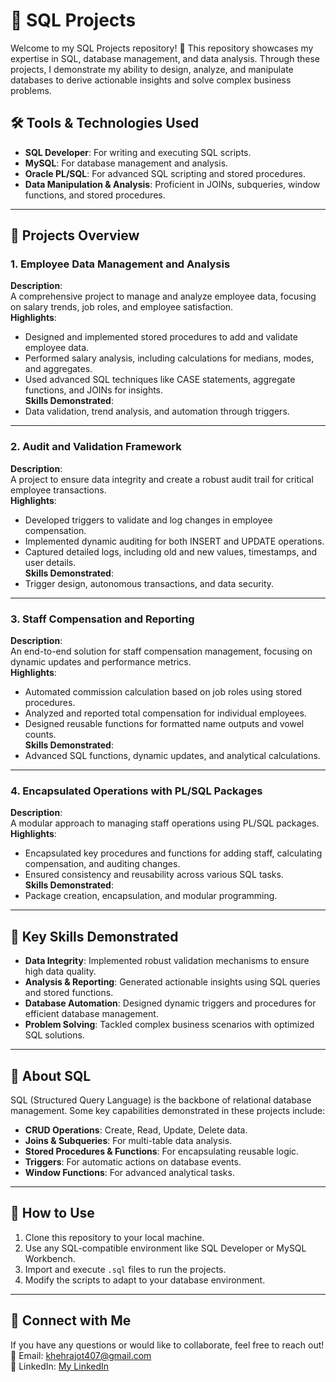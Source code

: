 # 💾 SQL Projects

Welcome to my SQL Projects repository! 🚀 This repository showcases my expertise in SQL, database management, and data analysis. Through these projects, I demonstrate my ability to design, analyze, and manipulate databases to derive actionable insights and solve complex business problems.

## 🛠️ Tools & Technologies Used

- **SQL Developer**: For writing and executing SQL scripts.
- **MySQL**: For database management and analysis.
- **Oracle PL/SQL**: For advanced SQL scripting and stored procedures.
- **Data Manipulation & Analysis**: Proficient in JOINs, subqueries, window functions, and stored procedures.

---

## 📂 Projects Overview

### 1. **Employee Data Management and Analysis**
**Description**:  
A comprehensive project to manage and analyze employee data, focusing on salary trends, job roles, and employee satisfaction.  
**Highlights**:  
- Designed and implemented stored procedures to add and validate employee data.  
- Performed salary analysis, including calculations for medians, modes, and aggregates.  
- Used advanced SQL techniques like CASE statements, aggregate functions, and JOINs for insights.  
**Skills Demonstrated**:  
- Data validation, trend analysis, and automation through triggers.

---

### 2. **Audit and Validation Framework**
**Description**:  
A project to ensure data integrity and create a robust audit trail for critical employee transactions.  
**Highlights**:  
- Developed triggers to validate and log changes in employee compensation.  
- Implemented dynamic auditing for both INSERT and UPDATE operations.  
- Captured detailed logs, including old and new values, timestamps, and user details.  
**Skills Demonstrated**:  
- Trigger design, autonomous transactions, and data security.

---

### 3. **Staff Compensation and Reporting**
**Description**:  
An end-to-end solution for staff compensation management, focusing on dynamic updates and performance metrics.  
**Highlights**:  
- Automated commission calculation based on job roles using stored procedures.  
- Analyzed and reported total compensation for individual employees.  
- Designed reusable functions for formatted name outputs and vowel counts.  
**Skills Demonstrated**:  
- Advanced SQL functions, dynamic updates, and analytical calculations.

---

### 4. **Encapsulated Operations with PL/SQL Packages** 
**Description**:  
A modular approach to managing staff operations using PL/SQL packages.  
**Highlights**:  
- Encapsulated key procedures and functions for adding staff, calculating compensation, and auditing changes.  
- Ensured consistency and reusability across various SQL tasks.  
**Skills Demonstrated**:  
- Package creation, encapsulation, and modular programming.

---

## 🌟 Key Skills Demonstrated

- **Data Integrity**: Implemented robust validation mechanisms to ensure high data quality.  
- **Analysis & Reporting**: Generated actionable insights using SQL queries and stored functions.  
- **Database Automation**: Designed dynamic triggers and procedures for efficient database management.  
- **Problem Solving**: Tackled complex business scenarios with optimized SQL solutions.  

---

## 📖 About SQL

SQL (Structured Query Language) is the backbone of relational database management. Some key capabilities demonstrated in these projects include:

- **CRUD Operations**: Create, Read, Update, Delete data.  
- **Joins & Subqueries**: For multi-table data analysis.  
- **Stored Procedures & Functions**: For encapsulating reusable logic.  
- **Triggers**: For automatic actions on database events.  
- **Window Functions**: For advanced analytical tasks.  

---

## 📌 How to Use

1. Clone this repository to your local machine.  
2. Use any SQL-compatible environment like SQL Developer or MySQL Workbench.  
3. Import and execute `.sql` files to run the projects.  
4. Modify the scripts to adapt to your database environment.

---

## 🤝 Connect with Me

If you have any questions or would like to collaborate, feel free to reach out!  
📧 Email: [khehrajot407@gmail.com](mailto:khehrajot407@gmail.com)  
🔗 LinkedIn: [My LinkedIn](https://www.linkedin.com/in/jot-khehra/)  
